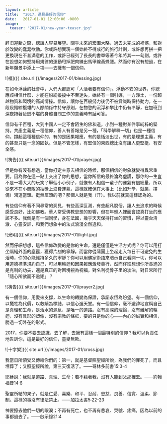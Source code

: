```yaml
---
layout: article
title:  "2017，遇見最好的信仰"
date:   2017-01-01 12:00:00 -0800
image:
  teaser: "2017-01/new-year-teaser.jpg"
---
```

辞旧迎新之際，總讓人容易展望。關乎未來的宏圖大略，過去未完成的補憾，和對於改變的蠢蠢欲動。你或許想實現一個始終不得成行的旅行計劃，或許想再拼一把更換現在不甚滿意的工作，或許已經列了長長的書單等著今年將其一一勾劃，或許在設想如何堅持用規律的運動甩掉肥肉練出馬甲線黃蜂腰。然而你有沒有想過，在新年願景中添上一項——去擁有一個信仰。

![福]({{ site.url }}/images/2017-01/blessing.jpg)

在如今浮躁的社會中，人們大都認可「人活著要有信仰」。浮動不安的世界，你總應該相信什麼，才能在紛紛擾擾中不至迷失，始終有一個引導，一方淨土，一份超越物質和環境的高尚情操。信仰，讓你在百般努力後仍不被賞識時保持動力，在一段段錯綜複雜的人際關係中持守原則，在物慾的沉浮和攀比中仍有冷靜，在加班到深夜拖著疲憊不堪的身體自問工作的意義時有話可答。
    
信仰有千百種，大到中國人一定不會陌生的佛和道，小到一種對某件事純粹的堅持。共產主義是一種信仰，善人有善報是另一種，「科學解釋一切」也是一種信仰。撐起這種種信仰的，有的是因果報應，有的是恬淡出世，有的是理想主義，有的甚至只是一念的固執。但是不管怎樣，有堅信的東西總比沒有讓人更堅挺、有安全感。

![祷告]({{ site.url }}/images/2017-01/prayer.jpg)

但是你有沒有想過，當你打定主意去相信的時候，那個相信的對象就變得異常重要。因為你在這一點上交出了你的思想，當你所信的最終淪為虛謊，那你的一生豈不是一場大大的玩笑？舉個小小例子，就像有人相信一輩子的運氣有個總量，所以從來不在小商販的抽獎上浪費運氣，這樣就確保在大事上（比如升學，就業，擇偶）鴻運當頭。挺無厘頭的吧？那個人就是我（汗）。我以前就真這樣認為的。

有些信仰有著不同尋常的洞見，有些高深叵測，有些超凡脫俗，讓人去追求的時候感受良好，比如佛教。華人常受佛教思想的影響，但在年輕人裡面會認真打坐的應該不多。我倒是有一個同學，身在法國，幾乎天天保持打坐的習慣，得以靈台清澈、心靈安詳，和我們想象中的法式浪漫全然違和。

![光明]({{ site.url }}/images/2017-01/light.jpg)

然而仔細想想，這些信仰改變的是你的生命，還是僅僅是生活方式呢？你可以用打坐隔絕外面的塵囂，獲得片刻的寧靜。而當你從蒲團上坐起走入每日不可避免的生活時，你的心能維持多久的寧靜？你可以用佛家術語來暗示自己看開一切，你可以用道德標準規約自己，可以用輪迴和因果報應激發善行，然而仔細想想你所長進的是克制的功夫，還是真正的對困境視為祝福，對名利從骨子里的淡泊，對日常所行「隨心所欲而不逾矩」？

![祷告]({{ site.url }}/images/2017-01/prayer2.jpg)

有一個信仰，用愛來支撐，以生命的轉變為保證，承諾永恆為盼望。有一個信仰，以犧牲為代價，以救贖為標誌，以信心進天堂。有一個信仰，毫不避諱地宣稱自己是真理和生命，是活水的源泉，是唯一的道路。沒有高深的理論，沒有難解的輪迴，沒有具形的塑像，沒有宗教的條框，要的只是你的心——內心的誠實和相信，勝過一切外在的形式。
    
2017，你要不要去認識，去了解，去擁有這樣一個最特別的信仰？我可以負責任地告訴你，這是最好的信仰，童叟無欺。

![十字架]({{ site.url }}/images/2017-01/cross.jpg)

我當日所領受又傳給你們的：第一，就是基督照聖經所說，為我們的罪死了，而且埋葬了；又照聖經所說，第三天復活了。——哥林多前書15:3-4

耶穌說：我就是道路、真理、生命；若不藉著我，沒有人能到父那裡去。——約翰福音14:6

聖靈所結的果子，就是仁愛、喜樂、和平、忍耐、恩慈、良善、信實、溫柔、節制。這樣的事沒有律法禁止。——加拉太書5:22-23

神要擦去他們一切的眼淚；不再有死亡，也不再有悲哀、哭號、疼痛，因為以前的事都過去了。——啟示錄21:4